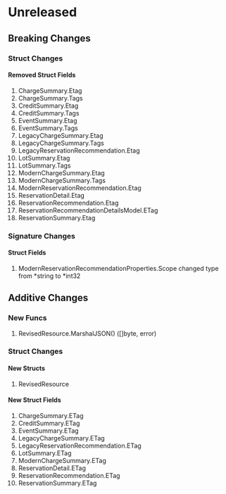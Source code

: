 # Unreleased

## Breaking Changes

### Struct Changes

#### Removed Struct Fields

1. ChargeSummary.Etag
1. ChargeSummary.Tags
1. CreditSummary.Etag
1. CreditSummary.Tags
1. EventSummary.Etag
1. EventSummary.Tags
1. LegacyChargeSummary.Etag
1. LegacyChargeSummary.Tags
1. LegacyReservationRecommendation.Etag
1. LotSummary.Etag
1. LotSummary.Tags
1. ModernChargeSummary.Etag
1. ModernChargeSummary.Tags
1. ModernReservationRecommendation.Etag
1. ReservationDetail.Etag
1. ReservationRecommendation.Etag
1. ReservationRecommendationDetailsModel.ETag
1. ReservationSummary.Etag

### Signature Changes

#### Struct Fields

1. ModernReservationRecommendationProperties.Scope changed type from *string to *int32

## Additive Changes

### New Funcs

1. RevisedResource.MarshalJSON() ([]byte, error)

### Struct Changes

#### New Structs

1. RevisedResource

#### New Struct Fields

1. ChargeSummary.ETag
1. CreditSummary.ETag
1. EventSummary.ETag
1. LegacyChargeSummary.ETag
1. LegacyReservationRecommendation.ETag
1. LotSummary.ETag
1. ModernChargeSummary.ETag
1. ReservationDetail.ETag
1. ReservationRecommendation.ETag
1. ReservationSummary.ETag
